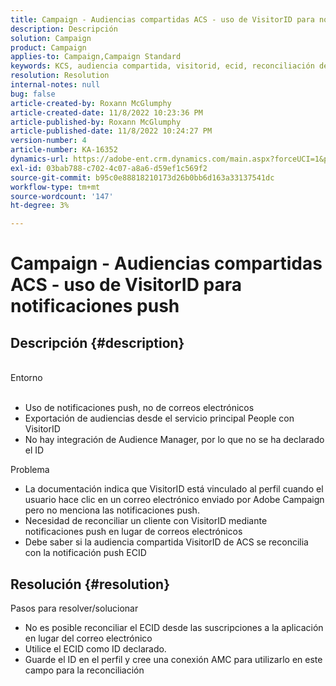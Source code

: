 ```yaml
---
title: Campaign - Audiencias compartidas ACS - uso de VisitorID para notificaciones push
description: Descripción
solution: Campaign
product: Campaign
applies-to: Campaign,Campaign Standard
keywords: KCS, audiencia compartida, visitorid, ecid, reconciliación de perfiles, notificaciones push
resolution: Resolution
internal-notes: null
bug: false
article-created-by: Roxann McGlumphy
article-created-date: 11/8/2022 10:23:36 PM
article-published-by: Roxann McGlumphy
article-published-date: 11/8/2022 10:24:27 PM
version-number: 4
article-number: KA-16352
dynamics-url: https://adobe-ent.crm.dynamics.com/main.aspx?forceUCI=1&pagetype=entityrecord&etn=knowledgearticle&id=647e0ff9-b35f-ed11-9561-6045bd006704
exl-id: 03bab788-c702-4c07-a8a6-d59ef1c569f2
source-git-commit: b95c0e88818210173d26b0bb6d163a33137541dc
workflow-type: tm+mt
source-wordcount: '147'
ht-degree: 3%

---
```


# Campaign - Audiencias compartidas ACS - uso de VisitorID para notificaciones push

## Descripción {#description}

<br>Entorno<br><br>
- Uso de notificaciones push, no de correos electrónicos
- Exportación de audiencias desde el servicio principal People con VisitorID
- No hay integración de Audience Manager, por lo que no se ha declarado el ID

Problema
- La documentación indica que VisitorID está vinculado al perfil cuando el usuario hace clic en un correo electrónico enviado por Adobe Campaign pero no menciona las notificaciones push.
- Necesidad de reconciliar un cliente con VisitorID mediante notificaciones push en lugar de correos electrónicos
- Debe saber si la audiencia compartida VisitorID de ACS se reconcilia con la notificación push ECID







## Resolución {#resolution}


Pasos para resolver/solucionar

- No es posible reconciliar el ECID desde las suscripciones a la aplicación en lugar del correo electrónico
- Utilice el ECID como ID declarado.
- Guarde el ID en el perfil y cree una conexión AMC para utilizarlo en este campo para la reconciliación
